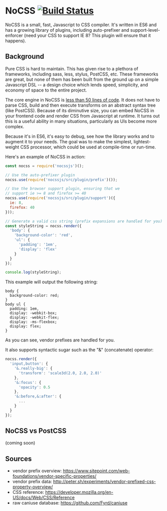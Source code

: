 # NoCSS [![Build Status](https://travis-ci.org/nocss/nocss.svg?branch=master)](https://travis-ci.org/nocss/nocss)
NoCSS is a small, fast, Javascript to CSS compiler. It's written in ES6 and has a growing library of plugins, including auto-prefixer and support-level-enforcer (need your CSS to support IE 8? This plugin will ensure that it happens).

## Background
Pure CSS is hard to maintain. This has given rise to a plethora of frameworks, including sass, less, stylus, PostCSS, etc. These frameworks are great, but none of them has been built from the ground up on a simple Javascript DSL -- a design choice which lends speed, simplicity, and economy of space to the entire project.

The core engine in NoCSS is [less than 50 lines of code](src/index.js). It does not have to parse CSS, build and then execute transforms on an abstract syntax tree (like PostCSS). Because of its diminutive size, you can embed NoCSS in your frontend code and render CSS from Javascript at runtime. It turns out this is a useful ability in many situations, particularly as UIs become more complex. 

Because it's in ES6, it's easy to debug, see how the library works and to augment it to your needs. The goal was to make the simplest, lightest-weight CSS processor, which could be used at compile-time or run-time.

Here's an example of NoCSS in action:

```javascript
const nocss = require('nocssjs')();

// Use the auto-prefixer plugin
nocss.use(require('nocssjs/src/plugin/prefix')());

// Use the browser support plugin, ensuring that we
// support ie >= 8 and firefox >= 40
nocss.use(require('nocssjs/src/plugin/support')({
  ie: 8,
  firefox: 40
}));

// Generate a valid css string (prefix expansions are handled for you)
const styleString = nocss.render({
  'body': {
    'background-color': 'red',
    'ul': {
      'padding': '1em',
      'display': 'flex'
    }
  }
});

console.log(styleString);
```

This example will output the following string:

```
body {
  background-color: red;
}
body ul {
  padding: 1em,
  display: -webkit-box;
  display: -webkit-flex;
  display: -ms-flexbox;
  display: flex;
}
```

As you can see, vendor prefixes are handled for you.

It also supports syntactic sugar such as the "&" (concatenate) operator:

```javascript
nocss.render({
  'input,button': {
    '&.really-big': {
      'transform': 'scale3d(2.0, 2.0, 2.0)'
    },
    '&:focus': {
      'opacity': 0.5
    },
    '&:before,&:after': {
      ...
    }
  }
});
```

## NoCSS vs PostCSS
(coming soon)

## Sources
* vendor prefix overview: https://www.sitepoint.com/web-foundations/vendor-specific-properties/
* vendor prefix data: http://peter.sh/experiments/vendor-prefixed-css-property-overview/
* CSS reference: https://developer.mozilla.org/en-US/docs/Web/CSS/Reference
* raw caniuse database: https://github.com/Fyrd/caniuse
